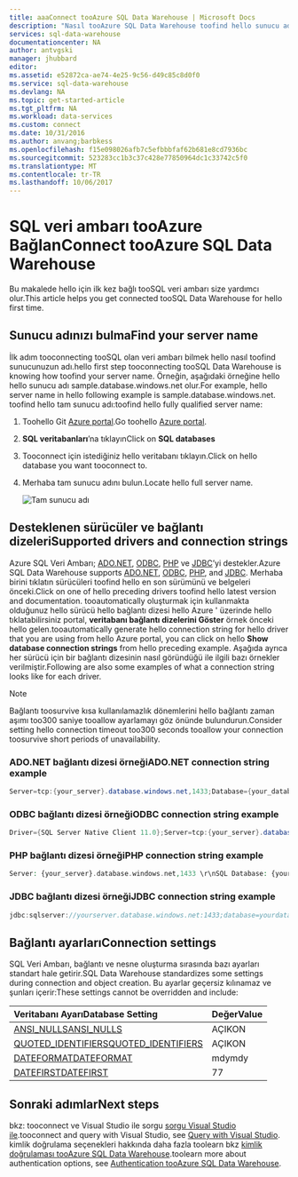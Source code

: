 ```yaml
---
title: aaaConnect tooAzure SQL Data Warehouse | Microsoft Docs
description: "Nasıl tooAzure SQL Data Warehouse toofind hello sunucu adını ve bağlantı dizesi"
services: sql-data-warehouse
documentationcenter: NA
author: antvgski
manager: jhubbard
editor: 
ms.assetid: e52872ca-ae74-4e25-9c56-d49c85c8d0f0
ms.service: sql-data-warehouse
ms.devlang: NA
ms.topic: get-started-article
ms.tgt_pltfrm: NA
ms.workload: data-services
ms.custom: connect
ms.date: 10/31/2016
ms.author: anvang;barbkess
ms.openlocfilehash: f15e098026afb7c5efbbbfaf62b681e8cd7936bc
ms.sourcegitcommit: 523283cc1b3c37c428e77850964dc1c33742c5f0
ms.translationtype: MT
ms.contentlocale: tr-TR
ms.lasthandoff: 10/06/2017
---
```

# <a name="connect-tooazure-sql-data-warehouse"></a><span data-ttu-id="9c8b0-103">SQL veri ambarı tooAzure Bağlan</span><span class="sxs-lookup"><span data-stu-id="9c8b0-103">Connect tooAzure SQL Data Warehouse</span></span>
<span data-ttu-id="9c8b0-104">Bu makalede hello için ilk kez bağlı tooSQL veri ambarı size yardımcı olur.</span><span class="sxs-lookup"><span data-stu-id="9c8b0-104">This article helps you get connected tooSQL Data Warehouse for hello first time.</span></span>

## <a name="find-your-server-name"></a><span data-ttu-id="9c8b0-105">Sunucu adınızı bulma</span><span class="sxs-lookup"><span data-stu-id="9c8b0-105">Find your server name</span></span>
<span data-ttu-id="9c8b0-106">İlk adım tooconnecting tooSQL olan veri ambarı bilmek hello nasıl toofind sunucunuzun adı.</span><span class="sxs-lookup"><span data-stu-id="9c8b0-106">hello first step tooconnecting tooSQL Data Warehouse is knowing how toofind your server name.</span></span>  <span data-ttu-id="9c8b0-107">Örneğin, aşağıdaki örneğine hello hello sunucu adı sample.database.windows.net olur.</span><span class="sxs-lookup"><span data-stu-id="9c8b0-107">For example, hello server name in hello following example is sample.database.windows.net.</span></span> <span data-ttu-id="9c8b0-108">toofind hello tam sunucu adı:</span><span class="sxs-lookup"><span data-stu-id="9c8b0-108">toofind hello fully qualified server name:</span></span>

1. <span data-ttu-id="9c8b0-109">Toohello Git [Azure portal][Azure portal].</span><span class="sxs-lookup"><span data-stu-id="9c8b0-109">Go toohello [Azure portal][Azure portal].</span></span>
2. <span data-ttu-id="9c8b0-110">**SQL veritabanları**’na tıklayın</span><span class="sxs-lookup"><span data-stu-id="9c8b0-110">Click on **SQL databases**</span></span> 
3. <span data-ttu-id="9c8b0-111">Tooconnect için istediğiniz hello veritabanı tıklayın.</span><span class="sxs-lookup"><span data-stu-id="9c8b0-111">Click on hello database you want tooconnect to.</span></span>
4. <span data-ttu-id="9c8b0-112">Merhaba tam sunucu adını bulun.</span><span class="sxs-lookup"><span data-stu-id="9c8b0-112">Locate hello full server name.</span></span>
   
    ![Tam sunucu adı][1]

## <a name="supported-drivers-and-connection-strings"></a><span data-ttu-id="9c8b0-114">Desteklenen sürücüler ve bağlantı dizeleri</span><span class="sxs-lookup"><span data-stu-id="9c8b0-114">Supported drivers and connection strings</span></span>
<span data-ttu-id="9c8b0-115">Azure SQL Veri Ambarı; [ADO.NET][ADO.NET], [ODBC][ODBC], [PHP][PHP] ve [JDBC][JDBC]’yi destekler.</span><span class="sxs-lookup"><span data-stu-id="9c8b0-115">Azure SQL Data Warehouse supports [ADO.NET][ADO.NET], [ODBC][ODBC], [PHP][PHP], and [JDBC][JDBC].</span></span> <span data-ttu-id="9c8b0-116">Merhaba birini tıklatın sürücüleri toofind hello en son sürümünü ve belgeleri önceki.</span><span class="sxs-lookup"><span data-stu-id="9c8b0-116">Click on one of hello preceding drivers toofind hello latest version and documentation.</span></span> <span data-ttu-id="9c8b0-117">tooautomatically oluşturmak için kullanmakta olduğunuz hello sürücü hello bağlantı dizesi hello Azure ' üzerinde hello tıklatabilirsiniz portal, **veritabanı bağlantı dizelerini Göster** örnek önceki hello gelen.</span><span class="sxs-lookup"><span data-stu-id="9c8b0-117">tooautomatically generate hello connection string for hello driver that you are using from hello Azure portal, you can click on hello **Show database connection strings** from hello preceding example.</span></span>  <span data-ttu-id="9c8b0-118">Aşağıda ayrıca her sürücü için bir bağlantı dizesinin nasıl göründüğü ile ilgili bazı örnekler verilmiştir.</span><span class="sxs-lookup"><span data-stu-id="9c8b0-118">Following are also some examples of what a connection string looks like for each driver.</span></span>

> [!NOTE]
> <span data-ttu-id="9c8b0-119">Bağlantı toosurvive kısa kullanılamazlık dönemlerini hello bağlantı zaman aşımı too300 saniye tooallow ayarlamayı göz önünde bulundurun.</span><span class="sxs-lookup"><span data-stu-id="9c8b0-119">Consider setting hello connection timeout too300 seconds tooallow your connection toosurvive short periods of unavailability.</span></span>
> 
> 

### <a name="adonet-connection-string-example"></a><span data-ttu-id="9c8b0-120">ADO.NET bağlantı dizesi örneği</span><span class="sxs-lookup"><span data-stu-id="9c8b0-120">ADO.NET connection string example</span></span>
```C#
Server=tcp:{your_server}.database.windows.net,1433;Database={your_database};User ID={your_user_name};Password={your_password_here};Encrypt=True;TrustServerCertificate=False;Connection Timeout=30;
```

### <a name="odbc-connection-string-example"></a><span data-ttu-id="9c8b0-121">ODBC bağlantı dizesi örneği</span><span class="sxs-lookup"><span data-stu-id="9c8b0-121">ODBC connection string example</span></span>
```C#
Driver={SQL Server Native Client 11.0};Server=tcp:{your_server}.database.windows.net,1433;Database={your_database};Uid={your_user_name};Pwd={your_password_here};Encrypt=yes;TrustServerCertificate=no;Connection Timeout=30;
```

### <a name="php-connection-string-example"></a><span data-ttu-id="9c8b0-122">PHP bağlantı dizesi örneği</span><span class="sxs-lookup"><span data-stu-id="9c8b0-122">PHP connection string example</span></span>
```PHP
Server: {your_server}.database.windows.net,1433 \r\nSQL Database: {your_database}\r\nUser Name: {your_user_name}\r\n\r\nPHP Data Objects(PDO) Sample Code:\r\n\r\ntry {\r\n   $conn = new PDO ( \"sqlsrv:server = tcp:{your_server}.database.windows.net,1433; Database = {your_database}\", \"{your_user_name}\", \"{your_password_here}\");\r\n    $conn->setAttribute( PDO::ATTR_ERRMODE, PDO::ERRMODE_EXCEPTION );\r\n}\r\ncatch ( PDOException $e ) {\r\n   print( \"Error connecting tooSQL Server.\" );\r\n   die(print_r($e));\r\n}\r\n\rSQL Server Extension Sample Code:\r\n\r\n$connectionInfo = array(\"UID\" => \"{your_user_name}\", \"pwd\" => \"{your_password_here}\", \"Database\" => \"{your_database}\", \"LoginTimeout\" => 30, \"Encrypt\" => 1, \"TrustServerCertificate\" => 0);\r\n$serverName = \"tcp:{your_server}.database.windows.net,1433\";\r\n$conn = sqlsrv_connect($serverName, $connectionInfo);
```

### <a name="jdbc-connection-string-example"></a><span data-ttu-id="9c8b0-123">JDBC bağlantı dizesi örneği</span><span class="sxs-lookup"><span data-stu-id="9c8b0-123">JDBC connection string example</span></span>
```Java
jdbc:sqlserver://yourserver.database.windows.net:1433;database=yourdatabase;user={your_user_name};password={your_password_here};encrypt=true;trustServerCertificate=false;hostNameInCertificate=*.database.windows.net;loginTimeout=30;
```

## <a name="connection-settings"></a><span data-ttu-id="9c8b0-124">Bağlantı ayarları</span><span class="sxs-lookup"><span data-stu-id="9c8b0-124">Connection settings</span></span>
<span data-ttu-id="9c8b0-125">SQL Veri Ambarı, bağlantı ve nesne oluşturma sırasında bazı ayarları standart hale getirir.</span><span class="sxs-lookup"><span data-stu-id="9c8b0-125">SQL Data Warehouse standardizes some settings during connection and object creation.</span></span> <span data-ttu-id="9c8b0-126">Bu ayarlar geçersiz kılınamaz ve şunları içerir:</span><span class="sxs-lookup"><span data-stu-id="9c8b0-126">These settings cannot be overridden and include:</span></span>

| <span data-ttu-id="9c8b0-127">Veritabanı Ayarı</span><span class="sxs-lookup"><span data-stu-id="9c8b0-127">Database Setting</span></span> | <span data-ttu-id="9c8b0-128">Değer</span><span class="sxs-lookup"><span data-stu-id="9c8b0-128">Value</span></span> |
|:--- |:--- |
| <span data-ttu-id="9c8b0-129">[ANSI_NULLS][ANSI_NULLS]</span><span class="sxs-lookup"><span data-stu-id="9c8b0-129">[ANSI_NULLS][ANSI_NULLS]</span></span> |<span data-ttu-id="9c8b0-130">AÇIK</span><span class="sxs-lookup"><span data-stu-id="9c8b0-130">ON</span></span> |
| <span data-ttu-id="9c8b0-131">[QUOTED_IDENTIFIERS][QUOTED_IDENTIFIERS]</span><span class="sxs-lookup"><span data-stu-id="9c8b0-131">[QUOTED_IDENTIFIERS][QUOTED_IDENTIFIERS]</span></span> |<span data-ttu-id="9c8b0-132">AÇIK</span><span class="sxs-lookup"><span data-stu-id="9c8b0-132">ON</span></span> |
| <span data-ttu-id="9c8b0-133">[DATEFORMAT][DATEFORMAT]</span><span class="sxs-lookup"><span data-stu-id="9c8b0-133">[DATEFORMAT][DATEFORMAT]</span></span> |<span data-ttu-id="9c8b0-134">mdy</span><span class="sxs-lookup"><span data-stu-id="9c8b0-134">mdy</span></span> |
| <span data-ttu-id="9c8b0-135">[DATEFIRST][DATEFIRST]</span><span class="sxs-lookup"><span data-stu-id="9c8b0-135">[DATEFIRST][DATEFIRST]</span></span> |<span data-ttu-id="9c8b0-136">7</span><span class="sxs-lookup"><span data-stu-id="9c8b0-136">7</span></span> |

## <a name="next-steps"></a><span data-ttu-id="9c8b0-137">Sonraki adımlar</span><span class="sxs-lookup"><span data-stu-id="9c8b0-137">Next steps</span></span>
<span data-ttu-id="9c8b0-138">bkz: tooconnect ve Visual Studio ile sorgu [sorgu Visual Studio ile][Query with Visual Studio].</span><span class="sxs-lookup"><span data-stu-id="9c8b0-138">tooconnect and query with Visual Studio, see [Query with Visual Studio][Query with Visual Studio].</span></span> <span data-ttu-id="9c8b0-139">kimlik doğrulama seçenekleri hakkında daha fazla toolearn bkz [kimlik doğrulaması tooAzure SQL Data Warehouse][Authentication tooAzure SQL Data Warehouse].</span><span class="sxs-lookup"><span data-stu-id="9c8b0-139">toolearn more about authentication options, see [Authentication tooAzure SQL Data Warehouse][Authentication tooAzure SQL Data Warehouse].</span></span>

<!--Articles-->
[Query with Visual Studio]: ./sql-data-warehouse-query-visual-studio.md
[Authentication tooAzure SQL Data Warehouse]: ./sql-data-warehouse-authentication.md

<!--MSDN references-->
[ADO.NET]: https://msdn.microsoft.com/library/e80y5yhx(v=vs.110).aspx
[ODBC]: https://msdn.microsoft.com/library/jj730314.aspx
[PHP]: https://msdn.microsoft.com/library/cc296172.aspx?f=255&MSPPError=-2147217396
[JDBC]: https://msdn.microsoft.com/library/mt484311(v=sql.110).aspx
[ANSI_NULLS]: https://msdn.microsoft.com/library/ms188048.aspx
[QUOTED_IDENTIFIERS]: https://msdn.microsoft.com/library/ms174393.aspx
[DATEFORMAT]: https://msdn.microsoft.com/library/ms189491.aspx
[DATEFIRST]: https://msdn.microsoft.com/library/ms181598.aspx

<!--Other-->
[Azure portal]: https://portal.azure.com

<!--Image references-->
[1]: media/sql-data-warehouse-connect-overview/get-server-name.png


